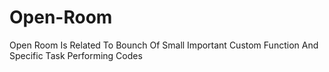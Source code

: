 # Open-Room
Open Room Is Related To Bounch Of Small Important Custom Function And Specific Task Performing Codes 
